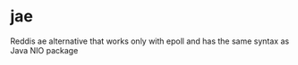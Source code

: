 # jae
Reddis ae alternative that works only with epoll and has the same syntax as Java NIO package 
